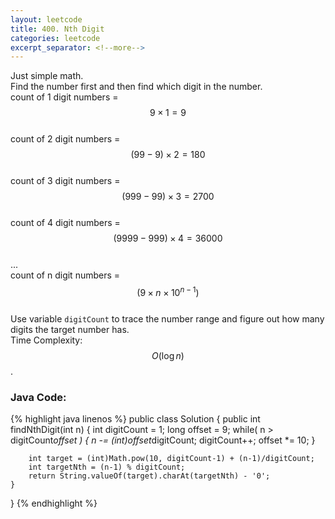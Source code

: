 ```yaml
---
layout: leetcode
title: 400. Nth Digit
categories: leetcode
excerpt_separator: <!--more-->
---
```

Just simple math.  
Find the number first and then find which digit in the number.  
count of 1 digit numbers = $$9 \times 1 = 9$$  
count of 2 digit numbers = $$(99 - 9) \times 2 = 180 $$  
count of 3 digit numbers = $$(999 - 99) \times 3 = 2700 $$  
count of 4 digit numbers = $$(9999 - 999) \times 4 = 36000 $$  
...  
count of n digit numbers = $$(9 \times n \times 10^{n-1})$$  
Use variable `digitCount` to trace the number range and figure out how many digits the target number has.  
Time Complexity: $$O(\log n)$$. 
<!--more-->
### Java Code:
{% highlight java linenos %}
public class Solution {
    public int findNthDigit(int n) {
        int digitCount = 1;
        long offset = 9;
        while( n > digitCount*offset ) {
            n -= (int)offset*digitCount;
            digitCount++;
            offset *= 10;
        }
        
        int target = (int)Math.pow(10, digitCount-1) + (n-1)/digitCount;
        int targetNth = (n-1) % digitCount;
        return String.valueOf(target).charAt(targetNth) - '0';
    }
}
{% endhighlight %}
